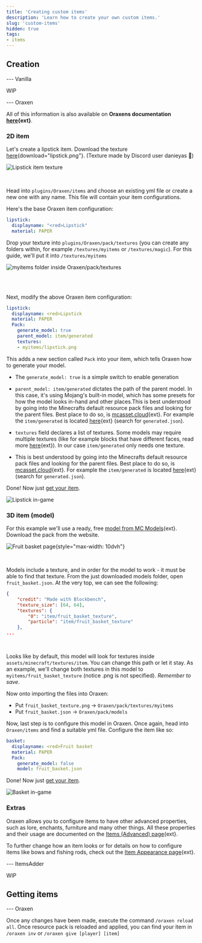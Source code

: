```yaml
---
title: 'Creating custom items'
description: 'Learn how to create your own custom items.'
slug: 'custom-items'
hidden: true
tags:
- items
---
```


## Creation

<versions>

--- Vanilla

WIP

--- Oraxen

<info>

All of this information is also available on **Oraxens documentation [here](https://docs.oraxen.com/configuration/create-your-first-item){ext}**.

</info>

### 2D item

Let's create a lipstick item. Download the texture [here](/guides/custom-item/oraxen/lipstick.png){download="lipstick.png"}. (Texture made by Discord user danieyas 🙏)

![Lipstick item texture](/guides/custom-item/oraxen/lipstick.webp)

<br/>

Head into `plugins/Oraxen/items` and choose an existing yml file or create a new one with any name. This file will contain your item configurations.

Here's the base Oraxen item configuration:
```yml
lipstick:
  displayname: "<red>Lipstick"
  material: PAPER
```

Drop your texture into `plugins/Oraxen/pack/textures` (you can create any folders within, for example `/textures/myitems` or `/textures/magic`). For this guide, we'll put it into `/textures/myitems`

![myitems folder inside Oraxen/pack/textures](/guides/custom-item/oraxen/myitems_folder.webp)

<br/>
<br/>

Next, modify the above Oraxen item configuration:
```yml
lipstick:
  displayname: <red>Lipstick
  material: PAPER
  Pack:
    generate_model: true
    parent_model: item/generated
    textures:
    - myitems/lipstick.png
```

This adds a new section called `Pack` into your item, which tells Oraxen how to generate your model. 

* The `generate_model: true` is a simple switch to enable generation

* `parent_model: item/generated` dictates the path of the parent model. In this case, it's using Mojang's built-in model, which has some presets for how the model looks in-hand and other places.This is best understood by going into the Minecrafts default resource pack files and looking for the parent files. Best place to do so, is [mcasset.cloud](https://mcasset.cloud/){ext}. For example the `item/generated` is located [here](https://mcasset.cloud/1.20.3/assets/minecraft/models/item){ext} (search for `generated.json`).

* `textures` field declares a list of textures. Some models may require multiple textures (like for example blocks that have different faces, read more [here](https://docs.oraxen.com/configuration/item-appearance#create-a-simple-2d-item){ext}). In our case `item/generated` only needs one texture.

* This is best understood by going into the Minecrafts default resource pack files and looking for the parent files. Best place to do so, is [mcasset.cloud](https://mcasset.cloud/){ext}. For example the `item/generated` is located [here](https://mcasset.cloud/1.20.3/assets/minecraft/models/item){ext} (search for `generated.json`).

Done! Now just [get your item](#getting-items).

![Lipstick in-game](/guides/custom-item/oraxen/lipstick_ingame.webp)

### 3D item (model)

For this example we'll use a ready, free [model from MC Models](https://mcmodels.net/model/izzys-fruit-basket/){ext}.\
Download the pack from the website.

![Fruit basket page](/guides/custom-item/oraxen/fruit_basket.webp){style="max-width: 10dvh"}

<br/>

Models include a texture, and in order for the model to work - it must be able to find that texture. From the just downloaded models folder, open `fruit_basket.json`. At the very top, we can see the following:
```json
{
    "credit": "Made with Blockbench",
	"texture_size": [64, 64],
	"textures": {
        "0": "item/fruit_basket_texture",
		"particle": "item/fruit_basket_texture"
	},
...
```

<br/>

Looks like by default, this model will look for textures inside `assets/minecraft/textures/item`. You can change this path or let it stay. As an example, we'll change both textures in this model to `myitems/fruit_basket_texture` (notice .png is not specified). *Remember to save*.

Now onto importing the files into Oraxen:
* Put `fruit_basket_texture.png` -> `Oraxen/pack/textures/myitems`
* Put `fruit_basket.json` -> `Oraxen/pack/models`


Now, last step is to configure this model in Oraxen. Once again, head into `Oraxen/items` and find a suitable yml file. Configure the item like so:

```yml
basket:
  displayname: <red>Fruit basket
  material: PAPER
  Pack:
    generate_model: false
    model: fruit_basket.json
```

Done! Now just [get your item](#getting-items).

![Basket in-game](/guides/custom-item/oraxen/basket_ingame.webp)

### Extras

Oraxen allows you to configure items to have other advanced properties, such as lore, enchants, furniture and many other things. All these properties and their usage are documented on the [Items (Advanced) page](https://docs.oraxen.com/configuration/items-advanced){ext}.

To further change how an item looks or for details on how to configure items like bows and fishing rods, check out the [Item Appearance page](https://docs.oraxen.com/configuration/item-appearance){ext}.

--- ItemsAdder

WIP

</versions>


## Getting items

<versions>

--- Oraxen

Once any changes have been made, execute the command `/oraxen reload all`. Once resource pack is reloaded and applied, you can find your item in `/oraxen inv` or `/oraxen give [player] [item]`


</versions>